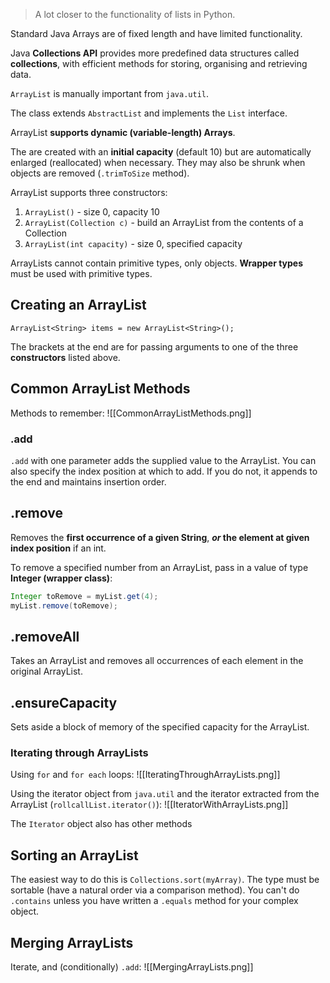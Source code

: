 >A lot closer to the functionality of lists in Python.

Standard Java Arrays are of fixed length and have limited functionality.

Java **Collections API** provides more predefined data structures called **collections**, with efficient methods for storing, organising and retrieving data.

`ArrayList` is manually important from `java.util`.

The class extends `AbstractList` and implements the `List` interface.

ArrayList **supports dynamic (variable-length) Arrays**.

The are created with an **initial capacity** (default 10) but are automatically enlarged (reallocated) when necessary. They may also be shrunk when objects are removed (`.trimToSize` method).

ArrayList supports three constructors:
1. `ArrayList()` - size 0, capacity 10
2. `ArrayList(Collection c)` - build an ArrayList from the contents of a Collection
3. `ArrayList(int capacity)` - size 0, specified capacity

ArrayLists cannot contain primitive types, only objects. **Wrapper types** must be used with primitive types.

## Creating an ArrayList
`ArrayList<String> items = new ArrayList<String>();`

The brackets at the end are for passing arguments to one of the three **constructors** listed above.

## Common ArrayList Methods
Methods to remember:
![[CommonArrayListMethods.png]]

### .add
`.add` with one parameter adds the supplied value to the ArrayList. You can also specify the index position at which to add. If you do not, it appends to the end and maintains insertion order.

## .remove
Removes the **first occurrence of a given String**, ***or* the element at given index position** if an int.

To remove a specified number from  an ArrayList, pass in a value of type **Integer (wrapper class)**:
```java
Integer toRemove = myList.get(4);
myList.remove(toRemove);
```

## .removeAll
Takes an ArrayList and removes all occurrences of each element in the original ArrayList.

## .ensureCapacity
Sets aside a block of memory of the specified capacity for the ArrayList.

### Iterating through ArrayLists
Using `for` and `for each` loops:
![[IteratingThroughArrayLists.png]]

Using the iterator object from `java.util` and the iterator extracted from the ArrayList (`rollcallList.iterator()`):
![[IteratorWithArrayLists.png]]

The `Iterator` object also has other methods

## Sorting an ArrayList
The easiest way to do this is `Collections.sort(myArray)`. The type must be sortable (have a natural order via a comparison method). You can't do `.contains` unless you have written a `.equals` method for your complex object.

## Merging ArrayLists
Iterate, and (conditionally) `.add`:
![[MergingArrayLists.png]]

